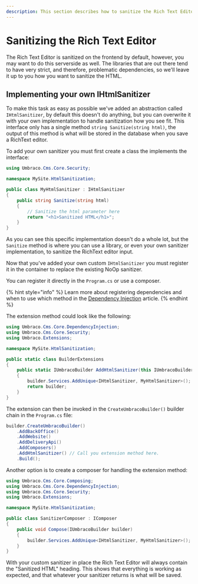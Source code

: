 ```yaml
---
description: This section describes how to sanitize the Rich Text Editor serverside
---
```


# Sanitizing the Rich Text Editor

The Rich Text Editor is sanitized on the frontend by default, however, you may want to do this serverside as well. The libraries that are out there tend to have very strict, and therefore, problematic dependencies, so we'll leave it up to you how you want to sanitize the HTML.

## Implementing your own IHtmlSanitizer

To make this task as easy as possible we've added an abstraction called `IHtmlSanitizer`, by default this doesn't do anything, but you can overwrite it with your own implementation to handle sanitization how you see fit. This interface only has a single method `string Sanitize(string html)`, the output of this method is what will be stored in the database when you save a RichText editor.

To add your own sanitizer you must first create a class the implements the interface:

```csharp
using Umbraco.Cms.Core.Security;

namespace MySite.HtmlSanitization;

public class MyHtmlSanitizer : IHtmlSanitizer
{
    public string Sanitize(string html)
    {
        // Sanitize the html parameter here
        return "<h1>Sanitized HTML</h1>";
    }
}
```

As you can see this specific implementation doesn't do a whole lot, but the `Sanitize` method is where you can use a library, or even your own sanitizer implementation, to sanitize the RichText editor input.

Now that you've added your own custom `IHtmlSanitizer` you must register it in the container to replace the existing NoOp sanitizer.

You can register it directly in the `Program.cs` or use a composer.

{% hint style="info" %}
Learn more about registering dependencies and when to use which method in the [Dependency Injection](../using-ioc.md) article.
{% endhint %}

The extension method could look like the following:

```csharp
using Umbraco.Cms.Core.DependencyInjection;
using Umbraco.Cms.Core.Security;
using Umbraco.Extensions;

namespace MySite.HtmlSanitization;

public static class BuilderExtensions
{
    public static IUmbracoBuilder AddHtmlSanitizer(this IUmbracoBuilder builder)
    {
        builder.Services.AddUnique<IHtmlSanitizer, MyHtmlSanitizer>();
        return builder;
    }
}
```

The extension can then be invoked in the `CreateUmbracoBuilder()` builder chain in the `Program.cs` file:

```csharp
builder.CreateUmbracoBuilder()
    .AddBackOffice()
    .AddWebsite()
    .AddDeliveryApi()
    .AddComposers()
    .AddHtmlSanitizer() // Call you extension method here.
    .Build();
```

Another option is to create a composer for handling the extension method:

```csharp
using Umbraco.Cms.Core.Composing;
using Umbraco.Cms.Core.DependencyInjection;
using Umbraco.Cms.Core.Security;
using Umbraco.Extensions;

namespace MySite.HtmlSanitization;

public class SanitizerComposer : IComposer
{
    public void Compose(IUmbracoBuilder builder)
    {
        builder.Services.AddUnique<IHtmlSanitizer, MyHtmlSanitizer>();
    }
}
```

With your custom sanitizer in place the Rich Text Editor will always contain the "Sanitized HTML" heading. This shows that everything is working as expected, and that whatever your sanitizer returns is what will be saved.
